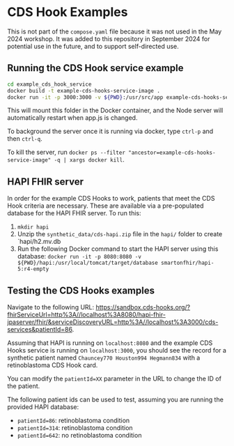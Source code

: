 # CDS Hook Examples

This is not part of the `compose.yaml` file because it was not used in the May 2024 workshop. It was added to this repository in September 2024 for potential use in the future, and to support self-directed use.

## Running the CDS Hook service example

```bash
cd example_cds_hook_service
docker build -t example-cds-hooks-service-image .
docker run -it -p 3000:3000 -v ${PWD}:/usr/src/app example-cds-hooks-service-image
```

This will mount this folder in the Docker container, and the Node server will automatically restart when app.js is changed.

To background the server once it is running via docker, type `ctrl-p` and then `ctrl-q`.

To kill the server, run `docker ps --filter "ancestor=example-cds-hooks-service-image" -q | xargs docker kill`.

## HAPI FHIR server

In order for the example CDS Hooks to work, patients that meet the CDS Hook criteria are necessary. These are available via a pre-populated database for the HAPI FHIR server. To run this:

1. `mkdir hapi`
2. Unzip the `synthetic_data/cds-hapi.zip` file in the `hapi/` folder to create `hapi/h2.mv.db
3. Run the following Docker command to start the HAPI server using this database: `docker run -it -p 8080:8080 -v ${PWD}/hapi:/usr/local/tomcat/target/database smartonfhir/hapi-5:r4-empty`

## Testing the CDS Hooks examples

Navigate to the following URL: <https://sandbox.cds-hooks.org/?fhirServiceUrl=http%3A//localhost%3A8080/hapi-fhir-jpaserver/fhir/&serviceDiscoveryURL=http%3A//localhost%3A3000/cds-services&patientId=86>.

Assuming that HAPI is running on `localhost:8080` and the example CDS Hooks service is running on `localhost:3000`, you should see the record for a synthetic patient named `Chauncey770 Houston994 Hegmann834` with a retinoblastoma CDS Hook card.

You can modify the `patientId=XX` parameter in the URL to change the ID of the patient.

The following patient ids can be used to test, assuming you are running the provided HAPI database:

- `patientId=86`: retinoblastoma condition
- `patientId=314`: retinoblastoma condition
- `patientId=642`: no retinoblastoma condition